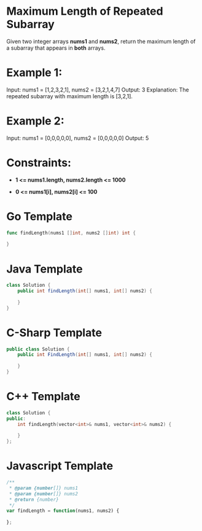 # Maximum Length of Repeated Subarray

Given two integer arrays **nums1** and **nums2**, return the maximum length of a subarray that appears in **both** arrays.

# Example 1:

Input: nums1 = [1,2,3,2,1], nums2 = [3,2,1,4,7]
Output: 3
Explanation: The repeated subarray with maximum length is [3,2,1].

# Example 2:

Input: nums1 = [0,0,0,0,0], nums2 = [0,0,0,0,0]
Output: 5

# Constraints:

  - **1 <= nums1.length, nums2.length <= 1000**

  - **0 <= nums1[i], nums2[i] <= 100**

# Go Template

```go
func findLength(nums1 []int, nums2 []int) int {
    
}
```

# Java Template

```java
class Solution {
    public int findLength(int[] nums1, int[] nums2) {
        
    }
}
```

# C-Sharp Template

```c#
public class Solution {
    public int FindLength(int[] nums1, int[] nums2) {
        
    }
}
```

# C++ Template

```c++
class Solution {
public:
    int findLength(vector<int>& nums1, vector<int>& nums2) {
        
    }
};
```

# Javascript Template

```js
/**
 * @param {number[]} nums1
 * @param {number[]} nums2
 * @return {number}
 */
var findLength = function(nums1, nums2) {
    
};
```